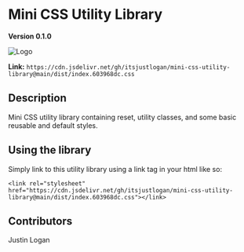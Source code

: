 # Mini CSS Utility Library

**Version 0.1.0**

![Logo](/public/favicon.ico)

**Link:**
`https://cdn.jsdelivr.net/gh/itsjustlogan/mini-css-utility-library@main/dist/index.603968dc.css`

## Description

Mini CSS utility library containing reset, utility classes, and some basic reusable and default styles.

## Using the library

Simply link to this utility library using a link tag in your html like so:
  
  `<link rel="stylesheet" href="https://cdn.jsdelivr.net/gh/itsjustlogan/mini-css-utility-library@main/dist/index.603968dc.css"></link>
  `



## Contributors

Justin Logan
